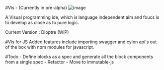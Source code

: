 #Vis - (Currently in pre-alpha)
![image](http://i.imgur.com/37fgaUe.png)

A Visual programming ide, which is language independent aim and foucs is to develop as close as to pure logic.

Current Version : Dioptre (WIP)

#Vis for JS
Added features include importing swagger and cylon api's out of the box with npm modules for javascript.

#Todo
	- Define blocks as a spec and generate all the block
	  components from a single spec
	- Refactor
	- Move to immutable-js
